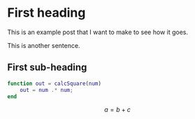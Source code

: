 
# First heading

This is an example post that I want to make to see how it goes.

This is another sentence.

## First sub-heading

```matlab
function out = calcSquare(num)
    out = num .* num;
end
```

$$
a = b + c
$$
